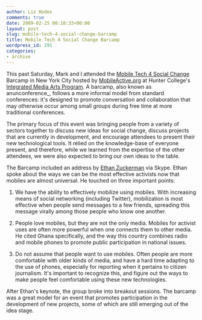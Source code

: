 ```yaml
---
author: Liz Hodes
comments: true
date: 2009-02-25 00:10:33+00:00
layout: post
slug: mobile-tech-4-social-change-barcamp
title: Mobile Tech 4 Social Change Barcamp
wordpress_id: 291
categories:
- archive
---
```


This past Saturday, Mark and I attended the [Mobile Tech 4 Social Change](http://barcamp.org/MobileTechForSocialChangeNewYork) Barcamp in New York City hosted by [MobileActive.org](http://mobileactive.org/) at Hunter College's [Integrated Media Arts Program](http://www.hunter.cuny.edu/graduateadmissions/program-requirements/school-of-arts-and-sciences/arts-humanities/integrated-media-arts). A barcamp, also known as anunconference_, follows a more informal model from standard conferences: it's designed to promote conversation and collaboration that may otherwise occur among small groups during free time at more traditional conferences.

The primary focus of this event was bringing people from a variety of sectors together to discuss new ideas for social change, discuss projects that are currently in development, and encourage attendees to present their new technological tools. It relied on the knowledge-base of everyone present, and therefore, while we learned from the expertise of the other attendees, we were also expected to bring our own ideas to the table.

The Barcamp included an address by [Ethan Zuckerman](http://ethanzuckerman.com/) via Skype. Ethan spoke about the ways we can be the most effective activists now that mobiles are almost universal. He touched on three important points:

1. We have the ability to effectively mobilize using mobiles. With increasing means of social networking (including Twitter), mobilization is most effective when people send messages to a few friends, spreading this message virally among those people who know one another.

2. People love mobiles, but they are not the only media. Mobiles for activist uses are often more powerful when one connects them to other media. He cited Ghana specifically, and the way this country combines radio and mobile phones to promote public participation in national issues.

3. Do not assume that people want to use mobiles. Often people are more comfortable with older kinds of media, and have a hard time adapting to the use of phones, especially for reporting when it pertains to citizen journalism. It's important to recognize this, and figure out the ways to make people feel comfortable using these new technologies.

After Ethan's keynote, the group broke into breakout sessions. The barcamp was a great model for an event that promotes participation in the development of new projects, some of which are still emerging out of the idea stage.

